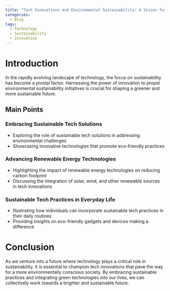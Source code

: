 ```yaml
---
title: "Tech Innovations and Environmental Sustainability: A Vision for the Future"
categories:
  - Blog
tags:
  - Technology
  - Sustainability
  - Innovation
---
```


# Introduction
In the rapidly evolving landscape of technology, the focus on sustainability has become a pivotal factor. Harnessing the power of innovation to propel environmental sustainability initiatives is crucial for shaping a greener and more sustainable future.

## Main Points
### Embracing Sustainable Tech Solutions
- Exploring the role of sustainable tech solutions in addressing environmental challenges
- Showcasing innovative technologies that promote eco-friendly practices

### Advancing Renewable Energy Technologies
- Highlighting the impact of renewable energy technologies on reducing carbon footprint
- Discussing the integration of solar, wind, and other renewable sources in tech innovations

### Sustainable Tech Practices in Everyday Life
- Illustrating how individuals can incorporate sustainable tech practices in their daily routines
- Providing insights on eco-friendly gadgets and devices making a difference 

# Conclusion
As we venture into a future where technology plays a critical role in sustainability, it is essential to champion tech innovations that pave the way for a more environmentally conscious society. By embracing sustainable practices and integrating green technologies into our lives, we can collectively work towards a brighter and sustainable future.